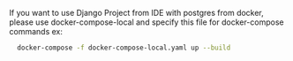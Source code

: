 If you want to use Django Project from IDE with postgres from docker, please use docker-compose-local and specify this file for docker-compose commands
ex:
```sh
  docker-compose -f docker-compose-local.yaml up --build
```